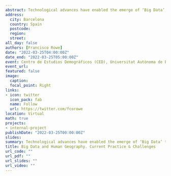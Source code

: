 ```yaml
---
abstract: Technological advances have enabled the emerge of ‘Big Data’ through the production, processing, analysis and storage of large volumes of digital data. Data that could not previously be stored or used to be captured using analog devices can now be digitally recorded. This chapter identifies and discusses the existing and future challenges and opportunities of Big Data for human geography. Big Data offer high geographic and temporal granularity, extensive coverage and instant information to transform our understanding of human interactions and our social world. At the same time, Big Data present major epistemological, methodological and ethical challenges which need to be addressed to realise these opportunities. I identify the key challenges and actions for the future of human geography emerging from the use of Big Data.
address:
  city: Barcelona
  country: Spain
  postcode: 
  region: 
  street: 
all_day: false
authors: [Francisco Rowe]
date: "2022-03-25T04:00:00Z"
date_end: "2022-03-25T05:00:00Z"
event: Centro de Estudios Demográficos (CED), Universitat Autònoma de Barcelona 
event_url: 
featured: false
image:
  caption: 
  focal_point: Right
links:
- icon: twitter
  icon_pack: fab
  name: Follow
  url: https://twitter.com/fcorowe
location: Virtual
math: true
projects:
- internal-project
publishDate: "2022-03-25T00:00:00Z"
slides: 
summary: Technological advances have enabled the emerge of ‘Big Data’ through the production, processing, analysis and storage of large volumes of digital data. Data that could not previously be stored or used to be captured using analog devices can now be digitally recorded. This chapter identifies and discusses the existing and future challenges and opportunities of Big Data for human geography. Big Data offer high geographic and temporal granularity, extensive coverage and instant information to transform our understanding of human interactions and our social world. At the same time, Big Data present major epistemological, methodological and ethical challenges which need to be addressed to realise these opportunities. I identify the key challenges and actions for the future of human geography emerging from the use of Big Data.
title: Big Data and Human Geography. Current Practice & Challenges
url_code: ""
url_pdf: ""
url_slides: ""
url_video: ""
---
```

